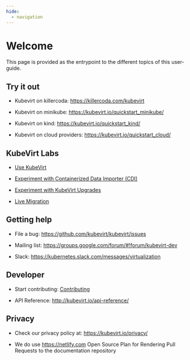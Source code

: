 ```yaml
---
hide:
  - navigation
---
```


# Welcome

This page is provided as the entrypoint to the different topics of this user-guide.

## Try it out

- Kubevirt on killercoda: <https://killercoda.com/kubevirt>

- Kubevirt on minikube: <https://kubevirt.io/quickstart_minikube/>

- Kubevirt on kind: <https://kubevirt.io/quickstart_kind/>

- Kubevirt on cloud providers: <https://kubevirt.io/quickstart_cloud/>

## KubeVirt Labs

- [Use KubeVirt](https://kubevirt.io/labs/kubernetes/lab1.html)

- [Experiment with Containerized Data Importer (CDI)](https://kubevirt.io/labs/kubernetes/lab2.html)

- [Experiment with KubeVirt Upgrades](https://kubevirt.io/labs/kubernetes/lab3.html)

- [Live Migration](https://kubevirt.io/labs/kubernetes/migration.html)

## Getting help

- File a bug: <https://github.com/kubevirt/kubevirt/issues>

- Mailing list: <https://groups.google.com/forum/#!forum/kubevirt-dev>

- Slack: <https://kubernetes.slack.com/messages/virtualization>

## Developer

- Start contributing: [Contributing](./contributing.md)

- API Reference: <http://kubevirt.io/api-reference/>

## Privacy

- Check our privacy policy at: <https://kubevirt.io/privacy/>

- We do use <https://netlify.com> Open Source Plan for Rendering Pull
  Requests to the documentation repository
